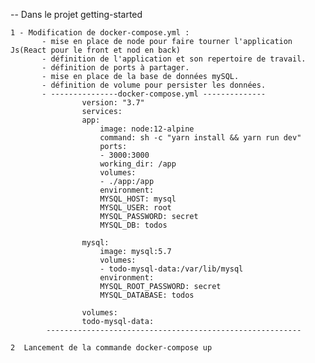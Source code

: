 -- Dans le projet getting-started

    1 - Modification de docker-compose.yml : 
           - mise en place de node pour faire tourner l'application Js(React pour le front et nod en back)
           - définition de l'application et son repertoire de travail.
           - définition de ports à partager. 
           - mise en place de la base de données mySQL.
           - définition de volume pour persister les données.
           - ---------------docker-compose.yml --------------
                    version: "3.7"
                    services:
                    app:
                        image: node:12-alpine
                        command: sh -c "yarn install && yarn run dev"
                        ports:
                        - 3000:3000
                        working_dir: /app
                        volumes:
                        - ./app:/app 
                        environment:
                        MYSQL_HOST: mysql
                        MYSQL_USER: root
                        MYSQL_PASSWORD: secret
                        MYSQL_DB: todos

                    mysql:
                        image: mysql:5.7
                        volumes:
                        - todo-mysql-data:/var/lib/mysql
                        environment:
                        MYSQL_ROOT_PASSWORD: secret
                        MYSQL_DATABASE: todos

                    volumes:
                    todo-mysql-data:
            ---------------------------------------------------------
               
    2  Lancement de la commande docker-compose up 
    
